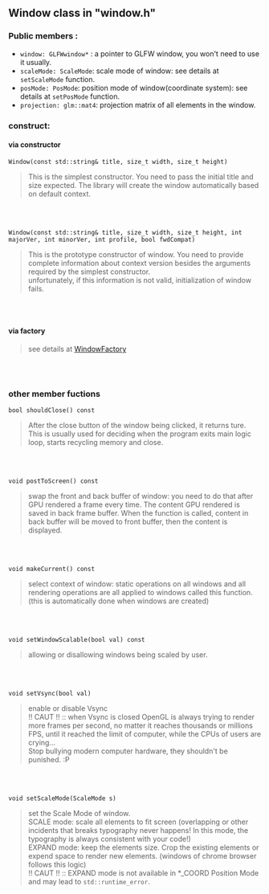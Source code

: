 ## Window class in "window.h"

### Public members :
* `window: GLFWwindow*` :    a pointer to  GLFW window, you won't need to use it usually.
* `scaleMode: ScaleMode`:    scale mode of window: see details at `setScaleMode` function.
* `posMode: PosMode`:        position mode of window(coordinate system): see details at `setPosMode` function.
* `projection: glm::mat4`:   projection matrix of all elements in the window.

### construct:
#### via constructor
`Window(const std::string& title, size_t width, size_t height)`
> This is the simplest constructor. You need to pass the initial title and size expected. The library will create the window automatically based on default context.

<br><br>

`Window(const std::string& title, size_t width, size_t height, int majorVer, int minorVer, int profile, bool fwdCompat)`
> This is the prototype constructor of window. You need to provide complete information about context version besides the arguments required by the simplest constructor.<br>unfortunately, if this information is not valid, initialization of window fails.

<br><br>

#### via factory
> see details at [WindowFactory](./WindowFactory.md)

<br><br>

### other member fuctions

`bool shouldClose() const`
> After the close button of the window being clicked, it returns ture. This is usually used for deciding when the program exits main logic loop, starts recycling memory and close.

<br><br>

`void postToScreen() const`
> swap the front and back buffer of window: you need to do that after GPU rendered a frame every time. The content GPU rendered is saved in back frame buffer. When the function is called, content in back buffer will be moved to front buffer, then the content is displayed.

<br><br>

`void makeCurrent() const`
> select context of window: static operations on all windows and all rendering operations are all applied to windows called this function. (this is automatically done when windows are created)

<br><br>

`void setWindowScalable(bool val) const`
> allowing or disallowing windows being scaled by user.

<br><br>

`void setVsync(bool val)`
> enable or disable Vsync<br>
> !! CAUT !! :: when Vsync is closed OpenGL is always trying to render more frames per second, no matter it reaches thousands or millions FPS, until it reached the limit of computer, while the CPUs of users are crying...<br>
> Stop bullying modern computer hardware, they shouldn't be punished. :P

<br><br>

`void setScaleMode(ScaleMode s)`
> set the Scale Mode of window.<br>
> SCALE mode: scale all elements to fit screen (overlapping or other incidents that breaks typography never happens! In this mode, the typography is always consistent with your code!)<br>
> EXPAND mode: keep the elements size. Crop the existing elements or expend space to render new elements. (windows of chrome browser follows this logic)<br>
> !! CAUT !! :: EXPAND mode is not available in *_COORD Position Mode and may lead to `std::runtime_error`.